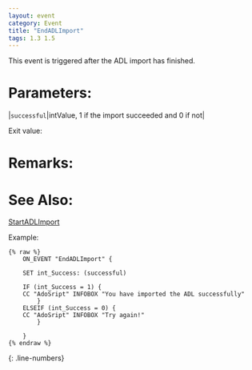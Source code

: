 ```yaml
---
layout: event
category: Event
title: "EndADLImport"
tags: 1.3 1.5
---
```


This event is triggered after the ADL import has finished.  

# Parameters:  

|`successful`|intValue, 1 if the import succeeded and 0 if not|

Exit value:



# Remarks:  



# See Also:  

[StartADLImport](startadlimport.html "StartADLImport")  


Example:  

```adoscript
{% raw %}
	ON_EVENT "EndADLImport" {
	
	SET int_Success: (successful) 
	
	IF (int_Success = 1) {
	CC "AdoSript" INFOBOX "You have imported the ADL successfully"
		}
	ELSEIF (int_Success = 0) {
	CC "AdoSript" INFOBOX "Try again!"
		}
	
	}
{% endraw %}
```
{: .line-numbers}

